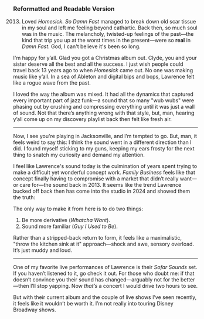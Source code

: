 ### Reformatted and Readable Version

2013. Loved _Homesick_. _So Damn Fast_ managed to break down old scar tissue in my soul and left me feeling beyond cathartic. Back then, so much soul was in the music. The melancholy, twisted-up feelings of the past—the kind that trip you up at the worst times in the present—were so **real** in _Damn Fast_. God, I can't believe it's been so long.

I'm happy for y’all. Glad you got a Christmas album out. Clyde, you and your sister deserve all the best and all the success. I just wish people could travel back 13 years ago to when _Homesick_ came out. No one was making music like y’all. In a sea of Ableton and digital bips and bops, Lawrence felt like a rogue wave from the past.

I loved the way the album was mixed. It had all the dynamics that captured every important part of jazz funk—a sound that so many "wub wubs" were phasing out by crushing and compressing everything until it was just a wall of sound. Not that there’s anything wrong with that style, but, man, hearing y’all come up on my discovery playlist back then felt like fresh air.

---

Now, I see you're playing in Jacksonville, and I’m tempted to go. But, man, it feels weird to say this: I think the sound went in a different direction than I did. I found myself sticking to my guns, keeping my ears frosty for the next thing to snatch my curiosity and demand my attention.

I feel like Lawrence's sound today is the culmination of years spent trying to make a difficult yet wonderful concept work. _Family Business_ feels like that concept finally having to compromise with a market that didn’t really want—or care for—the sound back in 2013. It seems like the trend Lawrence bucked off back then has come into the studio in 2024 and showed them the truth:

The only way to make it from here is to do two things:

1. Be more derivative (_Whatcha Want_).
2. Sound more familiar (_Guy I Used to Be_).

Rather than a stripped-back return to form, it feels like a maximalistic, "throw the kitchen sink at it" approach—shock and awe, sensory overload. It’s just muddy and loud.

---

One of my favorite live performances of Lawrence is their _Sofar Sounds_ set. If you haven’t listened to it, go check it out. For those who doubt me: if that doesn’t convince you their sound has changed—arguably not for the better—then I’ll stop yapping. Now _that’s_ a concert I would drive two hours to see.

But with their current album and the couple of live shows I’ve seen recently, it feels like it wouldn’t be worth it. I’m not really into touring Disney Broadway shows.
